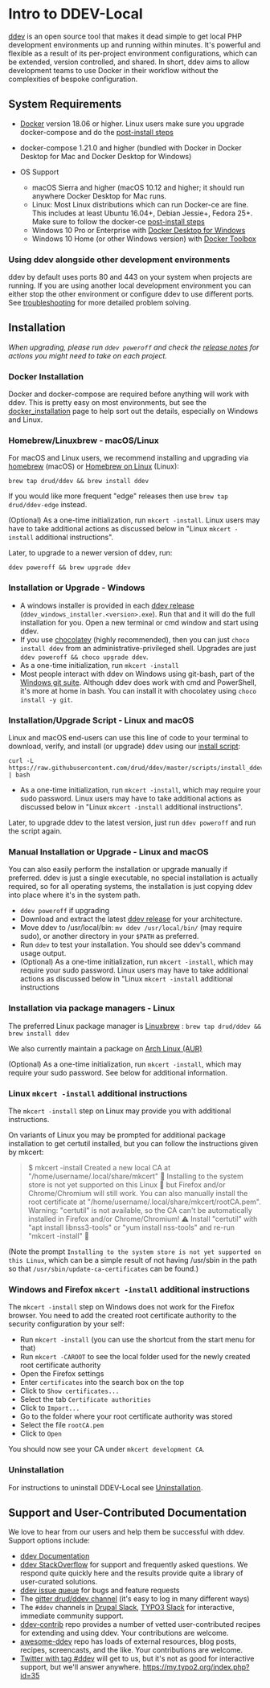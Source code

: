 # Intro to DDEV-Local

[ddev](https://github.com/drud/ddev) is an open source tool that makes it dead simple to get local PHP development environments up and running within minutes. It's powerful and flexible as a result of its per-project environment configurations, which can be extended, version controlled, and shared. In short, ddev aims to allow development teams to use Docker in their workflow without the complexities of bespoke configuration.

## System Requirements

* [Docker](https://www.docker.com/community-edition) version 18.06 or higher. Linux users make sure you upgrade docker-compose and do the [post-install steps](https://docs.docker.com/install/linux/linux-postinstall/#manage-docker-as-a-non-root-user)

* docker-compose 1.21.0 and higher (bundled with Docker in Docker Desktop for Mac and Docker Desktop for Windows)
* OS Support
    * macOS Sierra and higher (macOS 10.12 and higher; it should run anywhere Docker Desktop for Mac runs.
    * Linux: Most Linux distributions which can run Docker-ce are fine. This includes at least Ubuntu 16.04+, Debian Jessie+, Fedora 25+. Make sure to follow the docker-ce [post-install steps](https://docs.docker.com/install/linux/linux-postinstall/#manage-docker-as-a-non-root-user)
    * Windows 10 Pro or Enterprise with [Docker Desktop for Windows](https://docs.docker.com/docker-for-windows/install/)
    * Windows 10 Home (or other Windows version) with [Docker Toolbox](https://docs.docker.com/toolbox/toolbox_install_windows/)

### Using ddev alongside other development environments

ddev by default uses ports 80 and 443 on your system when projects are running. If you are using another local development environment you can either stop the other environment or configure ddev to use different ports. See [troubleshooting](users/troubleshooting.md#unable-listen) for more detailed problem solving.

## Installation

_When upgrading, please run `ddev poweroff` and check the [release notes](https://github.com/drud/ddev/releases) for actions you might need to take on each project._

### Docker Installation

Docker and docker-compose are required before anything will work with ddev. This is pretty easy on most environments, but see the [docker_installation](users/docker_installation.md) page to help sort out the details, especially on Windows and Linux.

### Homebrew/Linuxbrew - macOS/Linux

For macOS and Linux users, we recommend installing and upgrading via [homebrew](https://brew.sh/) (macOS) or [Homebrew on Linux](https://docs.brew.sh/Homebrew-on-Linux) (Linux):

```
brew tap drud/ddev && brew install ddev
```

If you would like more frequent "edge" releases then use `brew tap drud/ddev-edge` instead.

(Optional) As a one-time initialization, run `mkcert -install`. Linux users may have to take additional actions as discussed below in "Linux `mkcert -install` additional instructions".

Later, to upgrade to a newer version of ddev, run:

```
ddev poweroff && brew upgrade ddev
```

### Installation or Upgrade - Windows

* A windows installer is provided in each [ddev release](https://github.com/drud/ddev/releases) (`ddev_windows_installer.<version>.exe`). Run that and it will do the full installation for you.  Open a new terminal or cmd window and start using ddev.
* If you use [chocolatey](https://chocolatey.org/) (highly recommended), then you can just `choco install ddev` from an administrative-privileged shell. Upgrades are just `ddev poweroff && choco upgrade ddev`.
* As a one-time initialization, run `mkcert -install`
* Most people interact with ddev on Windows using git-bash, part of the [Windows git suite](https://git-scm.com/download/win). Although ddev does work with cmd and PowerShell, it's more at home in bash. You can install it with chocolatey using `choco install -y git`.

### Installation/Upgrade Script - Linux and macOS

Linux and macOS end-users can use this line of code to your terminal to download, verify, and install (or upgrade) ddev using our [install script](https://github.com/drud/ddev/blob/master/scripts/install_ddev.sh):

```
curl -L https://raw.githubusercontent.com/drud/ddev/master/scripts/install_ddev.sh | bash
```

* As a one-time initialization, run `mkcert -install`, which may require your sudo password. Linux users may have to take additional actions as discussed below in "Linux `mkcert -install` additional instructions".

Later, to upgrade ddev to the latest version, just run `ddev poweroff` and run the script again.

### Manual Installation or Upgrade - Linux and macOS

You can also easily perform the installation or upgrade manually if preferred. ddev is just a single executable, no special installation is actually required, so for all operating systems, the installation is just copying ddev into place where it's in the system path.

* `ddev poweroff` if upgrading
* Download and extract the latest [ddev release](https://github.com/drud/ddev/releases) for your architecture.
* Move ddev to /usr/local/bin: `mv ddev /usr/local/bin/` (may require sudo), or another directory in your `$PATH` as preferred.
* Run `ddev` to test your installation. You should see ddev's command usage output.
* (Optional) As a one-time initialization, run `mkcert -install`, which may require your sudo password. Linux users may have to take additional actions as discussed below in "Linux `mkcert -install` additional instructions

### Installation via package managers - Linux

The preferred Linux package manager is [Linuxbrew](http://linuxbrew.sh/) : `brew tap drud/ddev && brew install ddev`

We also currently maintain a package on [Arch Linux (AUR)](https://aur.archlinux.org/packages/ddev-bin/)

(Optional) As a one-time initialization, run `mkcert -install`, which may require your sudo password. See below for additional information.

### Linux `mkcert -install` additional instructions

The `mkcert -install` step on Linux may provide you with additional instructions.

On variants of Linux you may be prompted for additional package installation to get certutil installed, but you can follow the instructions given by mkcert:

  > $ mkcert -install
  > Created a new local CA at "/home/username/.local/share/mkcert" 
  > Installing to the system store is not yet supported on this Linux  but Firefox and/or Chrome/Chromium will still work.
  > You can also manually install the root certificate at "/home/username/.local/share/mkcert/rootCA.pem".
  > Warning: "certutil" is not available, so the CA can't be automatically installed in Firefox and/or Chrome/Chromium! ⚠️
  > Install "certutil" with "apt install libnss3-tools" or "yum install nss-tools" and re-run "mkcert -install" 
  
  (Note the prompt `Installing to the system store is not yet supported on this Linux`, which can be a simple result of not having /usr/sbin in the path so that `/usr/sbin/update-ca-certificates` can be found.)

### Windows and Firefox `mkcert -install` additional instructions

The `mkcert -install` step on Windows does not work for the Firefox browser.
You need to add the created root certificate authority to the security
configuration by your self:

* Run `mkcert -install` (you can use the shortcut from the start menu for that)
* Run `mkcert -CAROOT` to see the local folder used for the newly created root
  certificate authority
* Open the Firefox settings
* Enter `certificates` into the search box on the top
* Click to `Show certificates...`
* Select the tab `Certificate authorities`
* Click to `Import...`
* Go to the folder where your root certificate authority was stored
* Select the file `rootCA.pem`
* Click to `Open`

You should now see your CA under `mkcert development CA`.

### Uninstallation

For instructions to uninstall DDEV-Local see [Uninstallation](users/uninstall.md).

<a name="support"></a>

## Support and User-Contributed Documentation

We love to hear from our users and help them be successful with ddev. Support options include:

* [ddev Documentation](users/faq.md)
* [ddev StackOverflow](https://stackoverflow.com/questions/tagged/ddev) for support and frequently asked questions. We respond quite quickly here and the results provide quite a library of user-curated solutions.
* [ddev issue queue](https://github.com/drud/ddev/issues) for bugs and feature requests
* The [gitter drud/ddev channel](https://gitter.im/drud/ddev) (it's easy to log in many different ways)
* The `#ddev` channels in [Drupal Slack](https://www.drupal.org/slack), [TYPO3 Slack](https://my.typo3.org/index.php?id=35) for interactive, immediate community support.
* [ddev-contrib](https://github.com/drud/ddev-contrib) repo provides a number of vetted user-contributed recipes for extending and using ddev. Your contributions are welcome.
* [awesome-ddev](https://github.com/drud/awesome-ddev) repo has loads of external resources, blog posts, recipes, screencasts, and the like. Your contributions are welcome.
* [Twitter with tag #ddev](https://twitter.com/search?q=%23ddev&src=typd&f=live) will get to us, but it's not as good for interactive support, but we'll answer anywhere.
https://my.typo2.org/index.php?id=35
